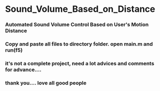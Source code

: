 # Sound_Volume_Based_on_Distance
### Automated Sound Volume Control Based on User's Motion Distance
### Copy and paste all files to directory folder. open main.m and run(f5)
### it's not a complete project, need a lot advices and comments for advance....
### thank you.... love all good people
